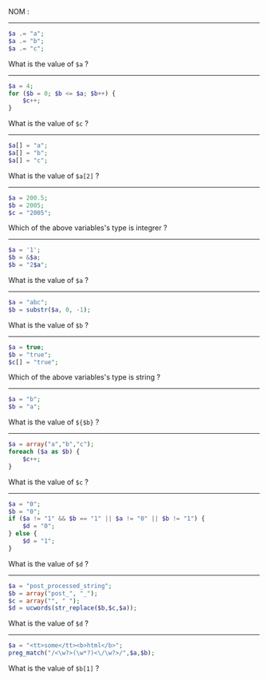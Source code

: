 NOM :

---

```php
$a .= "a";
$a .= "b";
$a .= "c";
```
What is the value of `$a` ?

---

```php
$a = 4;
for ($b = 0; $b <= $a; $b++) {
    $c++;
}
```
What is the value of `$c` ?

---

```php
$a[] = "a";
$a[] = "b";
$a[] = "c";
```
What is the value of `$a[2]` ?

---

```php
$a = 200.5;
$b = 2005;
$c = "2005";
```
Which of the above variables's type is integrer ?

---

```php
$a = '1';
$b = &$a;
$b = "2$a";
```
What is the value of `$a` ?

---

```php
$a = "abc";
$b = substr($a, 0, -1);
```
What is the value of `$b` ?

---

```php
$a = true;
$b = "true";
$c[] = "true";
```
Which of the above variables's type is string ?

---

```php
$a = "b";
$b = "a";
```
What is the value of `${$b}` ?

---

```php
$a = array("a","b","c");
foreach ($a as $b) {
    $c++;
}
```
What is the value of `$c` ?

---

```php
$a = "0";
$b = "0";
if ($a != "1" && $b == "1" || $a != "0" || $b != "1") {
    $d = "0";
} else {
    $d = "1";
}
```
What is the value of `$d` ?

---

```php
$a = "post_processed_string";
$b = array("post_", "_");
$c = array("", " ");
$d = ucwords(str_replace($b,$c,$a));
```
What is the value of `$d` ?

---

```php
$a = "<tt>some</tt><b>html</b>";
preg_match("/<\w?>(\w*?)<\/\w?>/",$a,$b);
```
What is the value of `$b[1]` ?
